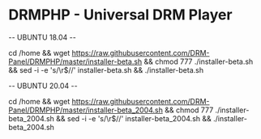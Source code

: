 # DRMPHP - Universal DRM Player

-- UBUNTU 18.04 --

cd /home && wget https://raw.githubusercontent.com/DRM-Panel/DRMPHP/master/installer-beta.sh && chmod 777 ./installer-beta.sh && sed -i -e 's/\r$//' installer-beta.sh && ./installer-beta.sh

-- UBUNTU 20.04 --

cd /home && wget https://raw.githubusercontent.com/DRM-Panel/DRMPHP/master/installer-beta_2004.sh && chmod 777 ./installer-beta_2004.sh && sed -i -e 's/\r$//' installer-beta_2004.sh && ./installer-beta_2004.sh
